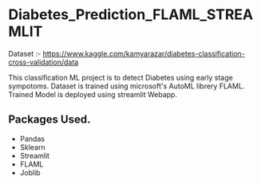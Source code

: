 # Diabetes_Prediction_FLAML_STREAMLIT

Dataset :- https://www.kaggle.com/kamyarazar/diabetes-classification-cross-validation/data

This classification ML project is to detect Diabetes using early stage sympotoms.
Dataset is trained using microsoft's AutoML librery FLAML.
Trained Model is deployed using streamlit Webapp.

## Packages Used.

- Pandas
- Sklearn
- Streamlit
- FLAML
- Joblib
